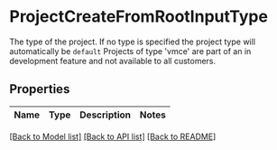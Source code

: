 # ProjectCreateFromRootInputType

The type of the project. If no type is specified the project type will automatically be `default` Projects of type 'vmce' are part of an in development feature and not available to all customers.

## Properties

Name | Type | Description | Notes
------------ | ------------- | ------------- | -------------

[[Back to Model list]](../README.md#documentation-for-models) [[Back to API list]](../README.md#documentation-for-api-endpoints) [[Back to README]](../README.md)


